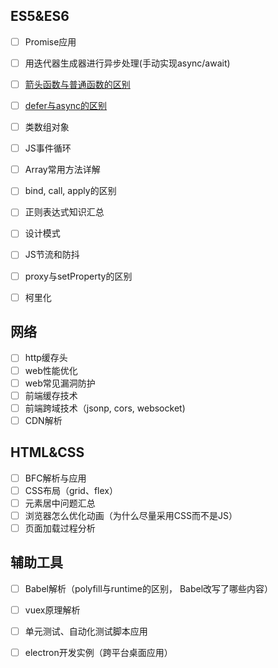  ## ES5&ES6

- [ ] Promise应用

- [ ] 用迭代器生成器进行异步处理(手动实现async/await)   

- [ ] [箭头函数与普通函数的区别]()   

- [ ]  [defer与async的区别](https://app.yinxiang.com/shard/s34/nl/8189524/efb8caab-f1e6-4bc8-8a29-ad8ef85694c2)   

- [ ] 类数组对象

- [ ] JS事件循环

- [ ] Array常用方法详解

- [ ] bind, call, apply的区别

- [ ] 正则表达式知识汇总

- [ ] 设计模式

- [ ] JS节流和防抖

- [ ] proxy与setProperty的区别

- [ ] 柯里化
  
## 网络

- [ ] http缓存头
- [ ] web性能优化
- [ ] web常见漏洞防护
- [ ] 前端缓存技术
- [ ] 前端跨域技术（jsonp, cors, websocket)
- [ ] CDN解析

## HTML&CSS

- [ ] BFC解析与应用
- [ ] CSS布局（grid、flex）
- [ ] 元素居中问题汇总
- [ ] 浏览器怎么优化动画（为什么尽量采用CSS而不是JS）
- [ ] 页面加载过程分析

## 辅助工具

- [ ] Babel解析（polyfill与runtime的区别， Babel改写了哪些内容）
- [ ] vuex原理解析
- [ ] 单元测试、自动化测试脚本应用
- [ ] electron开发实例（跨平台桌面应用）



